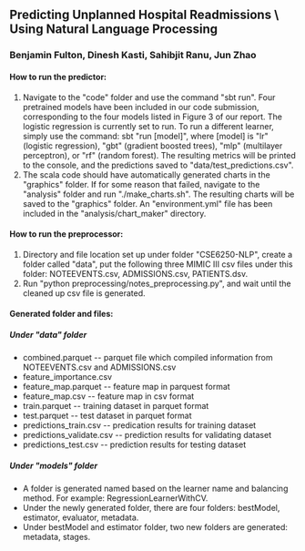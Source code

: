 ## Predicting Unplanned Hospital Readmissions \\ Using Natural Language Processing

### Benjamin Fulton, Dinesh Kasti, Sahibjit Ranu, Jun Zhao

#### How to run the predictor:
1. Navigate to the "code" folder and use the command "sbt run". Four pretrained models have been included in our code submission, corresponding to the four models listed in Figure 3 of our report. The logistic regression is currently set to run. To run a different learner, simply use the command: sbt "run [model]", where [model] is "lr" (logistic regression), "gbt" (gradient boosted trees), "mlp" (multilayer perceptron), or "rf" (random forest). The resulting metrics will be printed to the console, and the predictions saved to "data/test_predictions.csv".
2. The scala code should have automatically generated charts in the "graphics" folder. If for some reason that failed, navigate to the "analysis" folder and run "./make_charts.sh". The resulting charts will be saved to the "graphics" folder. An "environment.yml" file has been included in the "analysis/chart_maker" directory.

#### How to run the preprocessor:
1. Directory and file location set up under folder "CSE6250-NLP", create a folder called "data", put the following three MIMIC III csv files under this folder: NOTEEVENTS.csv, ADMISSIONS.csv, PATIENTS.dsv.
2. Run "python preprocessing/notes_preprocessing.py", and wait until the cleaned up csv file is generated.

#### Generated folder and files:

##### Under "data" folder

* combined.parquet -- parquet file which compiled information from NOTEEVENTS.csv and ADMISSIONS.csv
* feature_importance.csv 
* feature_map.parquet  -- feature map in parquest format
* feature_map.csv -- feature map in csv format
* train.parquet -- training dataset in parquet format
* test.parquet  -- test dataset in parquet format
* predictions_train.csv -- predication results for training dataset
* predictions_validate.csv  -- prediction results for validating dataset
* predictions_test.csv  -- prediction results for testing dataset

##### Under "models" folder

* A folder is generated named based on the learner name and balancing method. For example: RegressionLearnerWithCV.
* Under the newly generated folder, there are four folders: bestModel, estimator, evaluator, metadata.
* Under bestModel and estimator folder, two new folders are generated: metadata, stages.
